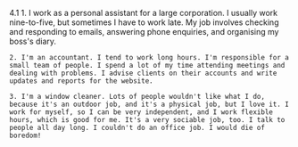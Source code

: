 4.1
    1. I work as a personal assistant for a large corporation. I usually work nine-to-five, but sometimes I have to work late. My job involves checking and responding to emails, answering phone enquiries, and organising my boss's diary.

    2. I'm an accountant. I tend to work long hours. I'm responsible for a small team of people. I spend a lot of my time attending meetings and dealing with problems. I advise clients on their accounts and write updates and reports for the website.

    3. I'm a window cleaner. Lots of people wouldn't like what I do, because it's an outdoor job, and it's a physical job, but I love it. I work for myself, so I can be very independent, and I work flexible hours, which is good for me. It's a very sociable job, too. I talk to people all day long. I couldn't do an office job. I would die of boredom!